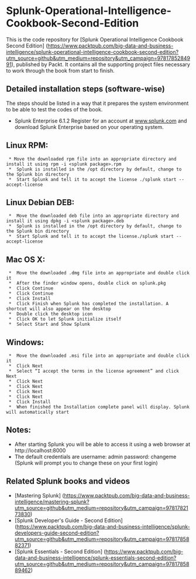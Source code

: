 # Splunk-Operational-Intelligence-Cookbook-Second-Edition


This is the code repository for [Splunk Operational Intelligence Cookbook Second Edition] (https://www.packtpub.com/big-data-and-business-intelligence/splunk-operational-intelligence-cookbook-second-edition?utm_source=github&utm_medium=repository&utm_campaign=9781785284991), published by Packt. It contains all the supporting project files necessary to work through the book from start to finish.
## Detailed installation steps (software-wise)
The steps should be listed in a way that it prepares the system environment to be able to test the codes of the book.
*	Splunk Enterprise 6.1.2
   Register for an account at www.splunk.com and download Splunk Enterprise based on your operating system.

   ## Linux RPM:
     * Move the downloaded rpm file into an appropriate directory and install it using rpm -i <splunk package>.rpm
     *	Splunk is installed in the /opt directory by default, change to the Splunk bin directory
     *	Start Splunk and tell it to accept the license ./splunk start --accept-license
     
   ## Linux Debian DEB:
     *	Move the downloaded deb file into an appropriate directory and install it using dpkg -i <splunk package>.deb
     *	Splunk is installed in the /opt directory by default, change to the Splunk bin directory
     *	Start Splunk and tell it to accept the license./splunk start --accept-license
     
   ## Mac OS X:
     *	Move the downloaded .dmg file into an appropriate and double click it
     *	After the finder window opens, double click on splunk.pkg
     *	Click Continue
     *	Click Continue
     *	Click Install
     *	Click Finish when Splunk has completed the installation. A shortcut will also appear on the desktop
     *	Double click the desktop icon
     *	Click OK to let Splunk initialize itself
     *	Select Start and Show Splunk
     
   ## Windows:
     *	Move the downloaded .msi file into an appropriate and double click it
     *	Click Next
     *	Select “I accept the terms in the license agreement” and click Next
     *	Click Next
     *	Click Next
     *	Click Next
     *	Click Next
     *	Click Install
     *	When finished the Installation complete panel will display. Splunk will automatically start
     
## Notes:
*	After starting Splunk you will be able to access it using a web browser at http://localhost:8000
*	The default credentials are username: admin password: changeme (Splunk will prompt you to change these on your first login) 



 
 ## Related Splunk books and videos

* [Mastering Splunk] (https://www.packtpub.com/big-data-and-business-intelligence/mastering-splunk?utm_source=github&utm_medium=repository&utm_campaign=9781782173830)
* [Splunk Developer's Guide - Second Edition] (https://www.packtpub.com/big-data-and-business-intelligence/splunk-developers-guide-second-edition?utm_source=github&utm_medium=repository&utm_campaign=9781785882371)
* [Splunk Essentials - Second Edition] (https://www.packtpub.com/big-data-and-business-intelligence/splunk-essentials-second-edition?utm_source=github&utm_medium=repository&utm_campaign=9781785889462)




